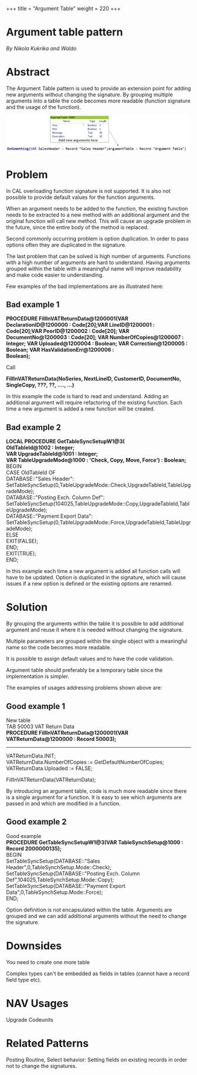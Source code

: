 +++
title = "Argument Table"
weight = 220
+++
# Argument table pattern

_By Nikola Kukrika and Waldo_

# Abstract

The Argument Table pattern is used to provide an extension point for adding new arguments without changing the signature. By grouping multiple arguments into a table the code becomes more readable (function signature and the usage of the function).

[![ ][image0]][anchor0]

# Problem

In CAL overloading function signature is not supported. It is also not possible to provide default values for the function arguments.

When an argument needs to be added to the function, the existing function needs to be extracted to a new method with an additional argument and the original function will call new method. This will cause an upgrade problem in the future, since the entire body of the method is replaced.

Second commonly occurring problem is option duplication. In order to pass options often they are duplicated in the signature.

The last problem that can be solved is high number of arguments. Functions with a high number of arguments are hard to understand. Having arguments grouped within the table with a meaningful name will improve readability and make code easier to understanding.

Few examples of the bad implementations are as illustrated here:

## Bad example 1

  
**PROCEDURE FillInVATReturnData@1200001(VAR DeclarationID@1200000 : Code\[20\];VAR LineID@1200001 :**  
**Code\[20\];VAR PeerID@1200002 : Code\[20\]; VAR DocumentNo@1200003 : Code\[20\]; VAR NumberOfCopies@1200007 :**  
**Integer; VAR Uploaded@1200004 : Boolean; VAR Correction@1200005 : Boolean; VAR HasValidationErr@1200006 :**  
**Boolean);**

Call

**FillInVATReturnData(NoSeries, NextLineID, CustomerID, DocumentNo, SingleCopy, ???, ??, ...., ...)**

In this example the code is hard to read and understand. Adding an additional argument will require refactoring of the existing function. Each time a new argument is added a new function will be created.

## Bad example 2

**LOCAL PROCEDURE GetTableSyncSetupW1@3(**  
**OldTableId@1002 : Integer;**  
**VAR UpgradeTableId@1001 : Integer;**  
**VAR TableUpgradeMode@1000 : 'Check, Copy, Move, Force') : Boolean;**  
BEGIN  
CASE OldTableId OF  
DATABASE::"Sales Header":  
SetTableSyncSetup(0,TableUpgradeMode::Check,UpgradeTableId,TableUpgradeMode);  
DATABASE::"Posting Exch. Column Def":  
SetTableSyncSetup(104025,TableUpgradeMode::Copy,UpgradeTableId,TableUpgradeMode);  
DATABASE::"Payment Export Data":  
SetTableSyncSetup(0,TableUpgradeMode::Force,UpgradeTableId,TableUpgradeMode);  
ELSE  
EXIT(FALSE);  
END;  
EXIT(TRUE);  
END;

In this example each time a new argument is added all function calls will have to be updated. Option is duplicated in the signature, which will cause issues if a new option is defined or the existing options are renamed.

# Solution

By grouping the arguments within the table it is possible to add additional argument and reuse it where it is needed without changing the signature.

Multiple parameters are grouped within the single object with a meaningful name so the code becomes more readable.

It is possible to assign default values and to have the code validation.

Argument table should preferably be a temporary table since the implementation is simpler.

The examples of usages addressing problems shown above are:

## Good example 1

New table  
TAB 50003 VAT Return Data  
**PROCEDURE FillInVATReturnData@1200001(VAR VATReturnData@1200000 : Record 50003);**

****

VATReturnData.INIT;  
VATReturnData.NumberOfCopies := GetDefaultNumberOfCopies;  
VATReturnData.Uploaded := FALSE;

FillInVATReturnData(VATReturnData);

By introducing an argument table, code is much more readable since there is a single argument for a function. It is easy to see which arguments are passed in and which are modified in a function.

## Good example 2

Good example  
**PROCEDURE GetTableSyncSetupW1@3(VAR TableSynchSetup@1000 : Record 2000000135);**  
BEGIN  
SetTableSyncSetup(DATABASE::"Sales Header",0,TableSynchSetup.Mode::Check);  
SetTableSyncSetup(DATABASE::"Posting Exch. Column Def",104025,TableSynchSetup.Mode::Copy);  
SetTableSyncSetup(DATABASE::"Payment Export Data",0,TableSynchSetup.Mode::Force);  
END;

Option definition is not encapsulated within the table. Arguments are grouped and we can add additional arguments without the need to change the signature.

# Downsides

You need to create one more table

Complex types can't be embedded as fields in tables (cannot have a record field type etc).

# NAV Usages

Upgrade Codeunits

# Related Patterns

Posting Routine, Select behavior: Setting fields on existing records in order not to change the signatures. 



[anchor0]: 0218.Argument-Table-image.png


[image0]: 0218.Argument-Table-image.png
